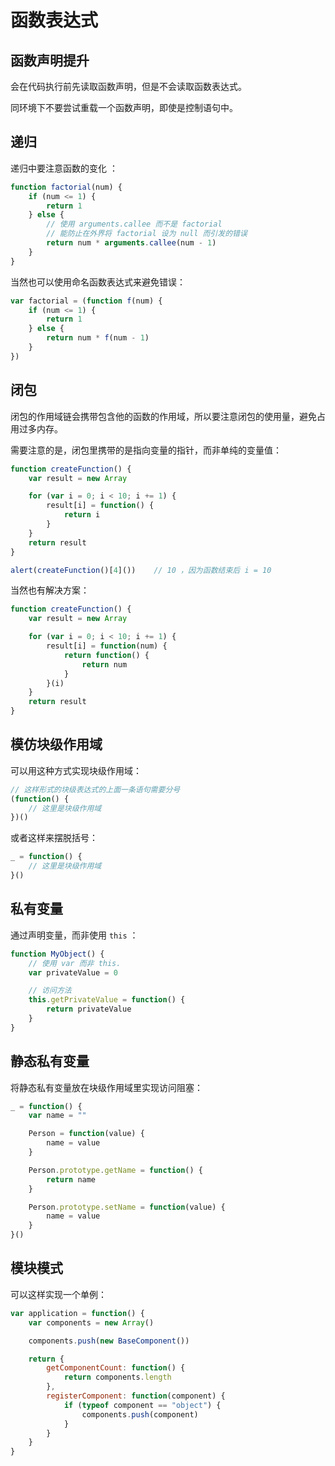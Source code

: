 # 函数表达式

## 函数声明提升

会在代码执行前先读取函数声明，但是不会读取函数表达式。

同环境下不要尝试重载一个函数声明，即使是控制语句中。

## 递归

递归中要注意函数的变化 ：

```js
function factorial(num) {
    if (num <= 1) {
        return 1
    } else {
        // 使用 arguments.callee 而不是 factorial 
        // 能防止在外界将 factorial 设为 null 而引发的错误
        return num * arguments.callee(num - 1)
    }
}
```

当然也可以使用命名函数表达式来避免错误：

```js
var factorial = (function f(num) {
    if (num <= 1) {
        return 1
    } else {
        return num * f(num - 1)
    }
})
```

## 闭包

闭包的作用域链会携带包含他的函数的作用域，所以要注意闭包的使用量，避免占用过多内存。

需要注意的是，闭包里携带的是指向变量的指针，而非单纯的变量值：

```js
function createFunction() {
    var result = new Array

    for (var i = 0; i < 10; i += 1) {
        result[i] = function() {
            return i
        }
    }
    return result
}

alert(createFunction()[4]())    // 10 ，因为函数结束后 i = 10
```

当然也有解决方案：

```js
function createFunction() {
    var result = new Array

    for (var i = 0; i < 10; i += 1) {
        result[i] = function(num) {
            return function() {
                return num
            }
        }(i)
    }
    return result
}
```

## 模仿块级作用域

可以用这种方式实现块级作用域：

```js
// 这样形式的块级表达式的上面一条语句需要分号
(function() {
    // 这里是块级作用域
})()
```

或者这样来摆脱括号：

```js
_ = function() {
    // 这里是块级作用域
}()
```

## 私有变量

通过声明变量，而非使用 `this` ：

```js
function MyObject() {
    // 使用 var 而非 this.
    var privateValue = 0

    // 访问方法
    this.getPrivateValue = function() {
        return privateValue
    }
}
```

## 静态私有变量

将静态私有变量放在块级作用域里实现访问阻塞：

```js
_ = function() {
    var name = ""

    Person = function(value) {
        name = value
    }

    Person.prototype.getName = function() {
        return name
    }

    Person.prototype.setName = function(value) {
        name = value
    }
}()
```

## 模块模式

可以这样实现一个单例：

```js
var application = function() {
    var components = new Array()

    components.push(new BaseComponent())

    return {
        getComponentCount: function() {
            return components.length
        },
        registerComponent: function(component) {
            if (typeof component == "object") {
                components.push(component)
            }
        }
    }
}
```
